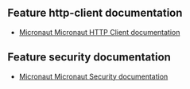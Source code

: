 ## Feature http-client documentation

- [Micronaut Micronaut HTTP Client documentation](https://docs.micronaut.io/latest/guide/index.html#httpClient)

## Feature security documentation

- [Micronaut Micronaut Security documentation](https://micronaut-projects.github.io/micronaut-security/latest/guide/index.html)

